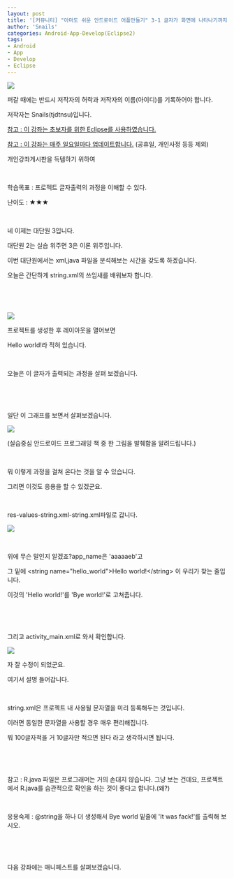 ```yaml
---
layout: post
title: '[커뮤니티] "아마도 쉬운 안드로이드 어플만들기" 3-1 글자가 화면에 나타나기까지의 과정'
author: 'Snails'
categories: Android-App-Develop(Eclipse2)
tags:
- Android
- App
- Develop
- Eclipse
---
```



<script> location.href='https://cafe.naver.com/develoid/258941' ; </script>

<p><img src="https://dthumb-phinf.pstatic.net/?src=%22http%3A%2F%2Fpostfiles3.naver.net%2F20130523_178%2Ftjdtnsu_1369283538974akCh1_JPEG%2Fand.jpg%3Ftype%3Dw2%22&amp;type=cafe_wa740"></p>
<p>퍼갈 때에는 반드시 저작자의 허락과 저작자의 이름(아이디)를 기록하어야 합니다.</p>
<p>저작자는 Snails(tjdtnsu)입니다.</p>
<p><u>참고 : 이 강좌는 초보자를 위한 Eclipse를 사용하였습니다.</u></p>
<p><u>참고 : 이 강좌는 매주 일요일마다 업데이트합니다.</u> (공휴일, 개인사정 등등 제외)</p>
<p>개인강좌게시판을 득템하기 위하여&nbsp;</p>
<p>&nbsp;<u>﻿</u></p>
<p>학습목표 :&nbsp;프로젝트 글자출력의 과정을 이해할 수 있다.</p>
<p>난이도 : ★★★</p>
<p>&nbsp;</p>
<p>네 이제는 대단원 3입니다.</p>
<p>대단원 2는 실습 위주면 3은 이론 위주입니다.</p>
<p>이번 대단원에서는 xml,java 파일을 분석해보는 시간을 갖도록 하겠습니다.</p>
<p>오늘은 간단하게 string.xml의 쓰임새를 배워보자 합니다.</p>
<p>&nbsp;</p>
<p>&nbsp;</p>
<p><img src="https://dthumb-phinf.pstatic.net/?src=%22http%3A%2F%2Fblogfiles.naver.net%2F20130609_151%2Ftjdtnsu_1370775832731ivCwO_PNG%2F%25C1%25A6%25B8%25F1_%25BE%25F8%25C0%25BD.png%22&amp;type=cafe_wa740"></p>
<p>프로젝트를 생성한 후 레이아웃을 열어보면</p>
<p>Hello world!라 적혀 있습니다.</p>
<p>&nbsp;</p>
<p>오늘은 이 글자가 출력되는 과정을 살펴 보겠습니다.</p>
<p>&nbsp;</p>
<p>&nbsp;</p>
<p>일단 이 그래프를 보면서 살펴보겠습니다.</p>
<p><img src="https://dthumb-phinf.pstatic.net/?src=%22http%3A%2F%2Fblogfiles.naver.net%2F20130609_85%2Ftjdtnsu_1370776857708IYYfV_PNG%2FScan06092013_201646.png%22&amp;type=cafe_wa740"></p>
<p>(실습중심 안드로이드 프로그래밍 책 중 한 그림을 발췌함을 알려드립니다.)</p>
<p>&nbsp;</p>
<p>뭐 이렇게 과정을 걸쳐 온다는 것을 알 수 있습니다.</p>
<p>그리면 이것도 응용을 할 수 있겠군요.</p>
<p>&nbsp;</p>
<p>res-values-string.xml-string.xml파일로 갑니다.</p>
<p><img src="https://dthumb-phinf.pstatic.net/?src=%22http%3A%2F%2Fblogfiles.naver.net%2F20130609_39%2Ftjdtnsu_1370777245922JgN7o_PNG%2FScan06092013_201646.png%22&amp;type=cafe_wa740"></p>
<p>&nbsp;</p>
<p>위에 무슨 말인지 알겠죠?app_name은 'aaaaaeb'고</p>
<p>그 밑에 &lt;string name="hello_world"&gt;Hello world!&lt;/string&gt; 이 우리가 찾는 줄입니다.</p>
<p>이것의 'Hello world!'를 'Bye world!'로 고쳐줍니다.</p>
<p>&nbsp;</p>
<p>&nbsp;</p>
<p>그리고 activity_main.xml로 와서 확인합니다.</p>
<p><img src="https://dthumb-phinf.pstatic.net/?src=%22http%3A%2F%2Fblogfiles.naver.net%2F20130609_44%2Ftjdtnsu_13707774564616QWhM_PNG%2FScan06092013_201646.png%22&amp;type=cafe_wa740"></p>
<p>자 잘 수정이 되었군요.</p>
<p>여기서 설명 들어갑니다.</p>
<p>&nbsp;</p>
<p>string.xml은 프로젝트 내 사용될 문자열을 미리 등록해두는 것입니다.</p>
<p>이러면 동일한 문자열을 사용할 경우 매우 편리해집니다.</p>
<p>뭐 100글자적을 거 10글자만 적으면 된다 라고 생각하시면 됩니다.</p>
<p>&nbsp;</p>
<p>&nbsp;</p>
<p>참고 : R.java 파일은 프로그래머는 거의 손대지 않습니다. 그냥 보는 건데요, 프로젝트에서 R.java를 습관적으로 확인을 하는 것이 좋다고 합니다.(왜?)</p>
<p>&nbsp;</p>
<p>응용숙제 : @string을 하나 더 생성해서 Bye world 밑줄에 'It was fack!'를 출력해 보시오.</p>
<p>&nbsp;</p>
<p>&nbsp;</p>
<p>다음 강좌에는 매니페스트를 살펴보겠습니다.</p>
<p></p>
<p>&nbsp;</p>
<p></p>

